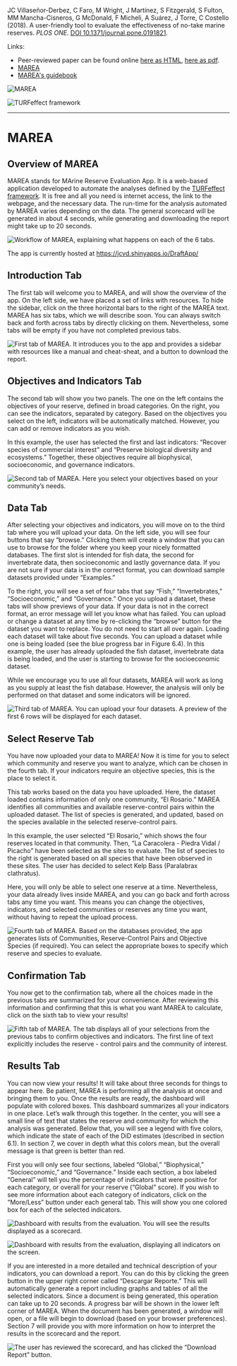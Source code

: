 
JC Villaseñor-Derbez, C Faro, M Wright, J Martínez, S Fitzgerald, S Fulton, MM Mancha-Cisneros, G McDonald, F Micheli, A Suárez, J Torre, C Costello (2018). A user-friendly tool to evaluate the effectiveness of no-take marine reserves. *PLOS ONE*. [DOI 10.1371/journal.pone.0191821](https://doi.org/10.1371/journal.pone.0191821).

Links:

- Peer-reviewed paper can be found online [here as HTML](http://journals.plos.org/plosone/article?id=10.1371/journal.pone.0191821), [here as pdf](http://journals.plos.org/plosone/article/file?id=10.1371/journal.pone.0191821&type=printable).
- [MAREA](turfeffect.shinyapps.io/marea/)
- [MAREA's guidebook](https://www.researchgate.net/publication/317840581_A_guide_to_evaluate_the_effectiveness_of_no-take_marine_reserves_in_Mexico)

![MAREA](./MAREA/www/MAREAlogo.gif)

![TURFeffect framework](./Content/Framework.gif)

-------

# MAREA

## Overview of MAREA
MAREA stands for MArine Reserve Evaluation App. It is a web-based application developed to automate the analyses defined by the [TURFeffect framework](www.turfeffect.org). It is free and all you need is internet access, the link to the webpage, and the necessary data. The run-time for the analysis automated by MAREA varies depending on the data. The general scorecard will be generated in about 4 seconds, while generating and downloading the report might take up to 20 seconds.

![Workflow of MAREA, explaining what happens on each of the 6 tabs.](./Content/Workflow.gif)

The app is currently hosted at https://jcvd.shinyapps.io/DraftApp/


## Introduction Tab

The first tab will welcome you to MAREA, and will show the overview of the app. On the left side, we have placed a set of links with resources. To hide the sidebar, click on the three horizontal bars to the right of the MAREA text.
MAREA has six tabs, which we will describe soon. You can always switch back and forth across tabs by directly clicking on them. Nevertheless, some tabs will be empty if you have not completed previous tabs.

![First tab of MAREA. It introduces you to the app and provides a sidebar with resources like a manual and cheat-sheat, and a button to download the report.](./Content/Tab1.png)


## Objectives and Indicators Tab

The second tab will show you two panels. The one on the left contains the objectives of your reserve, defined in broad categories. On the right, you can see the indicators, separated by category. Based on the objectives you select on the left, indicators will be automatically matched. However, you can add or remove indicators as you wish.

In this example, the user has selected the first and last indicators: “Recover species of commercial interest” and “Preserve biological diversity and ecosystems.” Together, these objectives require all biophysical, socioeconomic, and governance indicators.

![Second tab of MAREA. Here you select your objectives based on your community’s needs.](./Content/Tab2.png)


## Data Tab

After selecting your objectives and indicators, you will move on to the third tab where you will upload your data. On the left side, you will see four buttons that say “browse.” Clicking them will create a window that you can use to browse for the folder where you keep your nicely formatted databases. The first slot is intended for fish data, the second for invertebrate data, then socioeconomic and lastly governance data. If you are not sure if your data is in the correct format, you can download sample datasets provided under “Examples.”

To the right, you will see a set of four tabs that say “Fish,” “Invertebrates,” “Socioeconomic,” and “Governance.” Once you upload a dataset, these tabs will show previews of your data. If your data is not in the correct format, an error message will let you know what has failed. You can upload or change a dataset at any time by re-clicking the “browse” button for the dataset you want to replace. You do not need to start all over again.
Loading each dataset will take about five seconds. You can upload a dataset while one is being loaded (see the blue progress bar in Figure 6.4). In this example, the user has already uploaded the fish dataset, invertebrate data is being loaded, and the user is starting to browse for the socioeconomic dataset.

While we encourage you to use all four datasets, MAREA will work as long as you supply at least the fish database. However, the analysis will only be performed on that dataset and some indicators will be ignored.

![Third tab of MAREA. You can upload your four datasets. A preview of the first 6 rows will be displayed for each dataset.](./Content/Tab3.png)

## Select Reserve Tab
You have now uploaded your data to MAREA! Now it is time for you to select which community and reserve you want to analyze, which can be chosen in the fourth tab. If your indicators require an objective species, this is the place to select it.

This tab works based on the data you have uploaded. Here, the dataset loaded contains information of only one community, “El Rosario.” MAREA identifies all communities and available reserve-control pairs within the uploaded dataset. The list of species is generated, and updated, based on the species available in the selected reserve-control pairs.

In this example, the user selected “El Rosario,” which shows the four reserves located in that community. Then, “La Caracolera - Piedra Vidal / Picacho” have been selected as the sites to evaluate. The list of species to the right is generated based on all species that have been observed in these sites. The user has decided to select Kelp Bass (Paralabrax clathratus).

Here, you will only be able to select one reserve at a time. Nevertheless, your data already lives inside MAREA, and you can go back and forth across tabs any time you want. This means you can change the objectives, indicators, and selected communities or reserves any time you want, without having to repeat the upload process.


![Fourth tab of MAREA. Based on the databases provided, the app generates lists of Communities, Reserve-Control Pairs and Objective Species (if required). You can select the appropriate boxes to specify which reserve and species to evaluate.](./Content/Tab4.png)

## Confirmation Tab

You now get to the confirmation tab, where all the choices made in the previous tabs are summarized for your convenience. After reviewing this information and confirming that this is what you want MAREA to calculate, click on the sixth tab to view your results!

![Fifth tab of MAREA. The tab displays all of your selections from the previous tabs to confirm objectives and indicators. The first line of text explicitly includes the reserve - control pairs and the community of interest.](./Content/Tab5.png)

## Results Tab

You can now view your results! It will take about three seconds for things to appear here. Be patient, MAREA is performing all the analysis at once and bringing them to you. Once the results are ready, the dashboard will populate with colored boxes. This dashboard summarizes all your indicators in one place.
Let’s walk through this together. In the center, you will see a small line of text that states the reserve and community for which the analysis was generated. Below that, you will see a legend with five colors, which indicate the state of each of the DiD estimates (described in section 6.1). In section 7, we cover in depth what this colors mean, but the overall message is that green is better than red. 

First you will only see four sections, labeled “Global,” “Biophysical,” “Socioeconomic,” and “Governance.” Inside each section, a box labeled “General” will tell you the percentage of indicators that were positive for each category, or overall for your reserve (“Global” score). If you wish to see more information about each category of indicators, click on the “More/Less” button under each general tab. This will show you one colored box for each of the selected indicators.

![Dashboard with results from the evaluation. You will see the results displayed as a scorecard.](./Content/Tab6.png)

![Dashboard with results from the evaluation, displaying all indicators on the screen.](./Content/AllResults.png)

If you are interested in a more detailed and technical description of your indicators, you can download a report. You can do this by clicking the green button in the upper right corner called “Descargar Reporte.” This will automatically generate a report including graphs and tables of all the selected indicators. Since a document is being generated, this operation can take up to 20 seconds. A progress bar will be shown in the lower left corner of MAREA. When the document has been generated, a window will open, or a file will begin to download (based on your browser preferences). Section 7 will provide you with more information on how to interpret the results in the scorecard and the report.

![The user has reviewed the scorecard, and has clicked the “Download Report” button.](./Content/DownloadReport.png)





